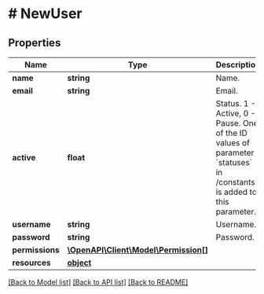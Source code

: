 # # NewUser

## Properties

Name | Type | Description | Notes
------------ | ------------- | ------------- | -------------
**name** | **string** | Name. | 
**email** | **string** | Email. | 
**active** | **float** | Status. 1 - Active, 0 - Pause. One of the ID values of parameter &#x60;statuses&#x60; in /constants is added to this parameter. | 
**username** | **string** | Username. | 
**password** | **string** | Password. | [optional] 
**permissions** | [**\OpenAPI\Client\Model\Permission[]**](Permission.md) |  | [optional] 
**resources** | [**object**](.md) |  | [optional] 

[[Back to Model list]](../../README.md#documentation-for-models) [[Back to API list]](../../README.md#documentation-for-api-endpoints) [[Back to README]](../../README.md)


